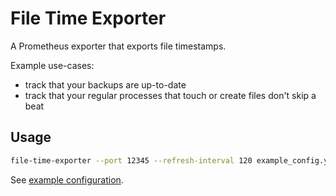 # File Time Exporter

A Prometheus exporter that exports file timestamps.

Example use-cases:

- track that your backups are up-to-date
- track that your regular processes that touch or create files don't skip a beat

## Usage

```bash
file-time-exporter --port 12345 --refresh-interval 120 example_config.yaml
```

See [example configuration](example_config.yaml).
